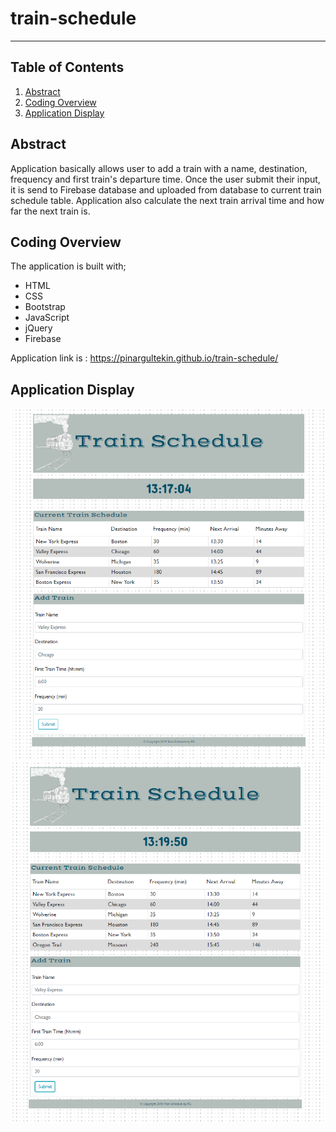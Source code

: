 # train-schedule
---------------
## Table of Contents
1. [Abstract](#abstract)
2. [Coding Overview](#overview)
3. [Application Display](#display)

<a name="abstract"></a>
## Abstract

Application basically allows user to add a train with a name, destination, frequency and first train's departure time. Once the user submit their input, it is send to Firebase database and uploaded from database to current train schedule table. Application also calculate the next train arrival time and how far the next train is.

<a name="overview"></a>
## Coding Overview

The application is built with;
* HTML
* CSS
* Bootstrap
* JavaScript
* jQuery
* Firebase

Application link is : https://pinargultekin.github.io/train-schedule/


<a name="display"></a>
## Application Display
<img src="assets/images/train1.PNG" alt="app-display">
<br>
<img src="assets/images/train2.PNG" alt="app-display">

